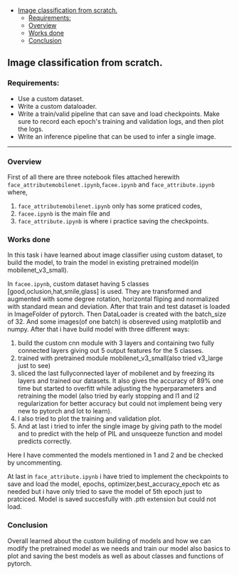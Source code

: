 - [Image classification from scratch.](#image-classification-from-scratch)
  - [Requirements:](#requirements)
  - [Overview](#overview)
  - [Works done](#works-done)
  - [Conclusion](#conclusion)

## Image classification from scratch.

### Requirements:

* Use a custom dataset.
* Write a custom dataloader.
* Write a train/valid pipeline that can save and load    checkpoints. Make sure to record each epoch's training and
validation logs, and then plot the logs.
* Write an inference pipeline that can be used to infer a single image.
 ---

### Overview 
First of all there are three notebook files attached herewith `face_attributemobilenet.ipynb`,`facee.ipynb` and `face_attribute.ipynb` where,

1. `face_attributemobilenet.ipynb` only has some praticed codes,
2. `facee.ipynb` is the main file and
3. `face_attribute.ipynb` is where i practice saving the checkpoints.

### Works done
In this task i have learned about image classifier using custom dataset, to build the model, to train the model in existing pretrained model(in mobilenet_v3_small).

In `facee.ipynb`, custom dataset having 5 classes [good,oclusion,hat,smile,glass] is used. They are transformed and augmented with some degree rotation, horizontal fliping and normalized with standard mean and deviation. After that train and test dataset is loaded in ImageFolder of pytorch. Then DataLoader is created with the batch_size of 32. And some images(of one batch) is obsereved using matplotlib and numpy. After that i have build model with three different ways:
1. build the custom cnn module with 3 layers and containing two fully connected layers giving out 5 output features for the 5 classes.
2. trained with pretrained module mobilenet_v3_small(also tried v3_large just to see)
3. sliced the last fullyconnected layer of mobilenet and by freezing its layers and trained our datasets. It also gives the accuracy of 89% one time but started to overfitt while adjusting the hyperparameters and retraining the model (also tried by early stopping and l1 and l2 regularization for better accuracy but could not implement being very new to pytorch and lot to learn).
4. I also tried to plot the training and validation plot.
5. And at last i tried to infer the single image by giving path to the model and to predict with the help of PIL and unsqueeze function and model predicts correctly.

Here I have commented the models mentioned in 1 and 2 and be checked by uncommenting.

At last in `face_attribute.ipynb` i have tried to implement the checkpoints to save and load the model, epochs, optimizer,best_accuracy_epoch etc as needed but i have only tried to save the model of 5th epoch just to pratciced. Model is saved succesfully with .pth extension but could not load.

### Conclusion

Overall learned about the custom building of models and how we can modify the pretrained model as we needs and train our model also basics to plot and saving the best models as well as about classes and functions of pytorch. 




